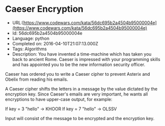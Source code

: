 # Caeser Encryption

 - URL:[https://www.codewars.com/kata/56dc695b2a4504b95000004e](https://www.codewars.com/kata/56dc695b2a4504b95000004e)
 - Id: 56dc695b2a4504b95000004e
 - Language: python
 - Completed on: 2016-04-10T21:07:13.000Z
 - Tags: Algorithms
 - Description:
You have invented a time-machine which has taken you back to ancient Rome. Caeser is impressed with your programming skills and has appointed you to be the new information security officer.

Caeser has ordered you to write a Caeser cipher to prevent Asterix and Obelix from reading his emails.

A Caeser cipher shifts the letters in a message by the value dictated by the encryption key. Since Caeser's emails are very important, he wants all encryptions to have upper-case output, for example:

If key = 3
"hello" -> KHOOR
If key = 7
"hello" -> OLSSV

Input will consist of the message to be encrypted and the encryption key.
